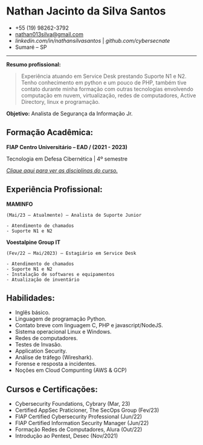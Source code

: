 Nathan Jacinto da Silva Santos
==============================

* +55 (19) 98262-3792 
* nathan013silva@gmail.com 
* _linkedin.com/in/nathansilvasantos_ | _github.com/cybersecnate_ 
* Sumaré – SP

-----

**Resumo profissional:**

> Experiência atuando em Service Desk prestando Suporte N1 e N2. Tenho
> conhecimento em python e um pouco de PHP, também tive contato durante minha
> formação com outras tecnologias envolvendo computação em nuvem,
> virtualização, redes de computadores, Active Directory, linux e programação.

**Objetivo:** Analista de Segurança da Informação Jr.

Formação Acadêmica:
-------------------

  **FIAP Centro Universitário – EAD / (2021 - 2023)**

  Tecnologia em Defesa Cibernética | 4º semestre

  [_Clique aqui para ver as disciplinas do curso._](DISCIPLINAS.md)

Experiência Profissional:
-------------------------

  **MAMINFO**

    (Mai/23 – Atualmente) – Analista de Suporte Junior
    
    - Atendimento de chamados
    - Suporte N1 e N2


  **Voestalpine Group IT**

    (Fev/22 – Mai/2023) – Estagiário em Service Desk
    
    - Atendimento de chamados
    - Suporte N1 e N2
    - Instalação de softwares e equipamentos
    - Atualização de inventário

Habilidades:
------------

- Inglês básico.
- Linguagem de programação Python.
- Contato breve com linguagem C, PHP e javascript/NodeJS.
- Sistema operacional Linux e Windows.
- Redes de computadores.
- Testes de Invasão.
- Application Security.
- Análise de tráfego (Wireshark).
- Forense e resposta a incidentes.
- Noções em Cloud Compunting (AWS & GCP)

Cursos e Certificações:
-----------------------

- Cybersecurity Foundations, Cybrary (Mar, 23)
- Certified AppSec Praticioner, The SecOps Group (Fev/23)
- FIAP Certified Cybersecurity Professional (Jun/22)
- FIAP Certified Information Security Manager (Jun/22)
- Formação Redes de Computadores, Alura (Out/22)
- Introdução ao Pentest, Desec (Nov/2021)
